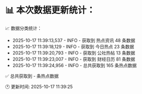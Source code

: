 📊 本次数据更新统计：
==========================

📈 数据分类统计：
- 2025-10-17 11:39:13,537 - INFO - 获取到 热点资讯 48 条数据
- 2025-10-17 11:39:18,129 - INFO - 获取到 今日热点 23 条数据
- 2025-10-17 11:39:20,793 - INFO - 获取到 公社热帖 13 条数据
- 2025-10-17 11:39:23,007 - INFO - 获取到 财经日历 81 条数据
- 2025-10-17 11:39:24,956 - INFO - 总共获取到 165 条热点数据

✅ 总共获取到 - 条热点数据

🕐 更新时间: 2025-10-17 11:39:25
